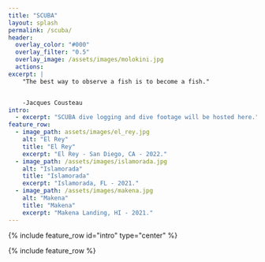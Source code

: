 ```yaml
---
title: "SCUBA"
layout: splash
permalink: /scuba/
header:
  overlay_color: "#000"
  overlay_filter: "0.5"
  overlay_image: /assets/images/molokini.jpg
  actions:
excerpt: |
    "The best way to observe a fish is to become a fish."


    -Jacques Cousteau
intro: 
  - excerpt: "SCUBA dive logging and dive footage will be hosted here."
feature_row:
  - image_path: assets/images/el_rey.jpg
    alt: "El Rey"
    title: "El Rey"
    excerpt: "El Rey - San Diego, CA - 2022."
  - image_path: /assets/images/islamorada.jpg
    alt: "Islamorada"
    title: "Islamorada"
    excerpt: "Islamorada, FL - 2021."
  - image_path: /assets/images/makena.jpg
    alt: "Makena"
    title: "Makena"
    excerpt: "Makena Landing, HI - 2021."
---
```


{% include feature_row id="intro" type="center" %}

{% include feature_row %}
